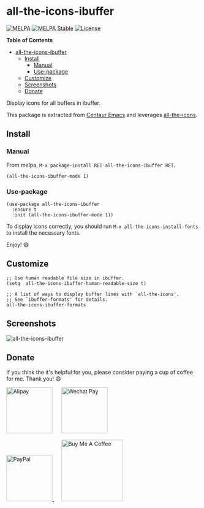 # all-the-icons-ibuffer

[![MELPA](https://melpa.org/packages/all-the-icons-ibuffer-badge.svg)](https://melpa.org/#/all-the-icons-ibuffer)
[![MELPA Stable](https://stable.melpa.org/packages/all-the-icons-ibuffer-badge.svg)](https://stable.melpa.org/#/all-the-icons-ibuffer)
[![License](http://img.shields.io/:license-gpl3-blue.svg)](LICENSE)

<!-- markdown-toc start - Don't edit this section. Run M-x markdown-toc-refresh-toc -->
**Table of Contents**

- [all-the-icons-ibuffer](#all-the-icons-ibuffer)
    - [Install](#install)
        - [Manual](#manual)
        - [Use-package](#use-package)
    - [Customize](#customize)
    - [Screenshots](#screenshots)
    - [Donate](#donate)

<!-- markdown-toc end -->

Display icons for all buffers in ibuffer.

This package is extracted from [Centaur
Emacs](https://github.com/seagle0128/.emacs.d) and leverages
[all-the-icons](https://github.com/domtronn/all-the-icons.el).

## Install

### Manual

From melpa, `M-x package-install RET all-the-icons-ibuffer RET`.

``` emacs-lisp
(all-the-icons-ibuffer-mode 1)
```

### Use-package

``` emacs-lisp
(use-package all-the-icons-ibuffer
  :ensure t
  :init (all-the-icons-ibuffer-mode 1))
```

To display icons correctly, you should run `M-x all-the-icons-install-fonts` to
install the necessary fonts.

Enjoy! :smile:

## Customize

``` emacs-lisp
;; Use human readable file size in ibuffer.
(setq  all-the-icons-ibuffer-human-readable-size t)

;; A list of ways to display buffer lines with `all-the-icons'.
;; See `ibuffer-formats' for details.
all-the-icons-ibuffer-formats
```

## Screenshots

![all-the-icons-ibuffer](https://user-images.githubusercontent.com/140797/73564021-b1afe080-4499-11ea-87da-e2fa32d18f53.png
"icons with ibuffer")

## Donate

If you think the it's helpful for you, please consider paying a cup of coffee
for me. Thank you! :smile:

<img
src="https://user-images.githubusercontent.com/140797/65818854-44204900-e248-11e9-9cc5-3e6339587cd8.png"
alt="Alipay" width="120"/>
&nbsp;&nbsp;&nbsp;&nbsp;
<img
src="https://user-images.githubusercontent.com/140797/65818844-366ac380-e248-11e9-931c-4bd872d0566b.png"
alt="Wechat Pay" width="120"/>

<a href="https://paypal.me/seagle0128" target="_blank">
<img
src="https://www.paypalobjects.com/digitalassets/c/website/marketing/apac/C2/logos-buttons/optimize/44_Grey_PayPal_Pill_Button.png"
alt="PayPal" width="120" />
</a>
&nbsp;&nbsp;&nbsp;&nbsp;
<a href="https://www.buymeacoffee.com/s9giES1" target="_blank">
<img src="https://cdn.buymeacoffee.com/buttons/default-orange.png" alt="Buy Me A Coffee"
width="160"/>
</a>
